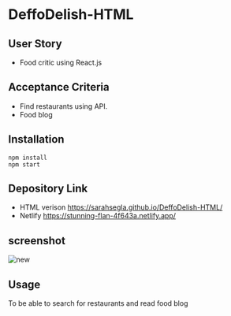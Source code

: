 

# DeffoDelish-HTML



## User Story
- Food critic using React.js

## Acceptance Criteria
- Find restaurants using API.
- Food blog


## Installation

```
npm install
npm start

```

## Depository Link 
- HTML verison https://sarahsegla.github.io/DeffoDelish-HTML/
- Netlify https://stunning-flan-4f643a.netlify.app/

## screenshot
![new](https://github.com/Sarahsegla/deffo-delish/assets/117079336/26feff91-6c76-4bb1-add3-30c0f40be8ba)

## Usage

To be able to search for restaurants and read food blog

